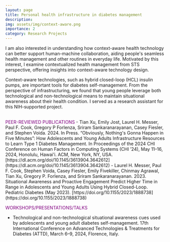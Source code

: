```yaml
---
layout: page
title: Personal health infrastructure in diabetes management
description:
img: assets/img/context-aware.png
importance: 2
category: Research Projects
---
```


I am also interested in understanding how context-aware health technology can better support human-machine collaboration, aiding people's seamless health management and other routines in everyday life. Motivated by this interest, I examine contextualized health management from STS perspective, offering insights into context-aware technology design.

Context-aware technologies, such as hybrid closed-loop (HCL) insulin pumps, are important tools for diabetes self-management. From the perspective of infrastructuring, we found that young people leverage both technological and non-technological means to maintain situational awareness about their health condition. I served as a research assistant for this NIH-supported project.


<br />
<span style="color: purple">PEER-REVIEWED PUBLICATIONS</span>
- Tian Xu, Emily Jost, Laurel H. Messer, Paul F. Cook, Gregory P Forlenza, Sriram Sankaranarayanan, Casey Fiesler, and Stephen Voida. 2024. In Press. “Obviously, Nothing's Gonna Happen in Five Minutes”: How Adolescents and Young Adults Infrastructure Resources to Learn Type 1 Diabetes Management. In Proceedings of the 2024 CHI Conference on Human Factors in Computing Systems (CHI ’24), May 11–16, 2024, Honolulu, Hawai’i. ACM, New York, NY, USA. [https://dl.acm.org/doi/10.1145/3613904.3642612](https://dl.acm.org/doi/10.1145/3613904.3642612)
- Laurel H. Messer, Paul F. Cook, Stephen Voida, Casey Fiesler, Emily Fivekiller, Chinmay Agrawal, Tian Xu, Gregory P. Forlenza, and Sriram Sankaranarayanan. 2023. Situational Awareness and Proactive Engagement Predict Higher Time in Range in Adolescents and Young Adults Using Hybrid Closed-Loop. Pediatric Diabetes (May 2023). [https://doi.org/10.1155/2023/1888738](https://doi.org/10.1155/2023/1888738)

<span style="color: purple">WORKSHOPS/PRESENTATIONS/TALKS</span>
- Technological and non-technological situational awareness cues used by adolescents and young adult diabetes self-management. 17th International Conference on Advanced Technologies & Treatments for Diabetes (ATTD), March 6–9, 2024, Florence, Italy.
